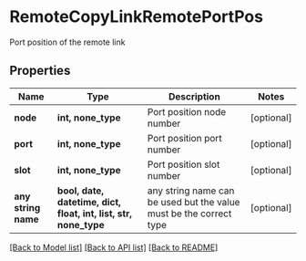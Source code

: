 # RemoteCopyLinkRemotePortPos

Port position of the remote link

## Properties
Name | Type | Description | Notes
------------ | ------------- | ------------- | -------------
**node** | **int, none_type** | Port position node number | [optional] 
**port** | **int, none_type** | Port position port number | [optional] 
**slot** | **int, none_type** | Port position slot number | [optional] 
**any string name** | **bool, date, datetime, dict, float, int, list, str, none_type** | any string name can be used but the value must be the correct type | [optional]

[[Back to Model list]](../README.md#documentation-for-models) [[Back to API list]](../README.md#documentation-for-api-endpoints) [[Back to README]](../README.md)



